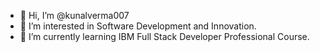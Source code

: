 - 👋 Hi, I’m @kunalverma007
- 👀 I’m interested in Software Development and Innovation.
- 🌱 I’m currently learning IBM Full Stack Developer Professional Course.

<!---
kunalverma007/kunalverma007 is a ✨ special ✨ repository because its `README.md` (this file) appears on your GitHub profile.
You can click the Preview link to take a look at your changes.
--->
